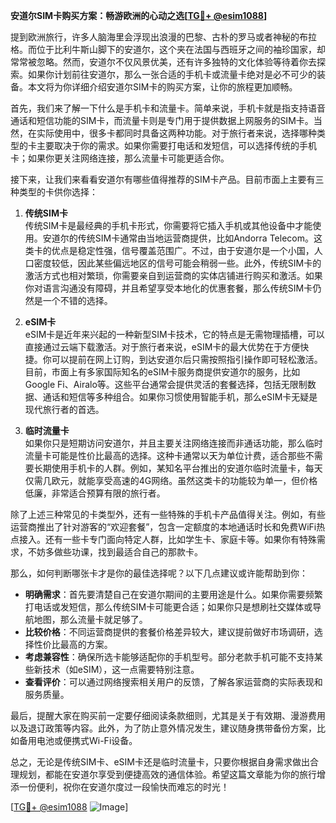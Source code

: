 **安道尔SIM卡购买方案：畅游欧洲的心动之选[[TG💪+ @esim1088](https://t.me/s/esim1088)]**

提到欧洲旅行，许多人脑海里会浮现出浪漫的巴黎、古朴的罗马或者神秘的布拉格。而位于比利牛斯山脚下的安道尔，这个夹在法国与西班牙之间的袖珍国家，却常常被忽略。然而，安道尔不仅风景优美，还有许多独特的文化体验等待着你去探索。如果你计划前往安道尔，那么一张合适的手机卡或流量卡绝对是必不可少的装备。本文将为你详细介绍安道尔SIM卡的购买方案，让你的旅程更加顺畅。

首先，我们来了解一下什么是手机卡和流量卡。简单来说，手机卡就是指支持语音通话和短信功能的SIM卡，而流量卡则是专门用于提供数据上网服务的SIM卡。当然，在实际使用中，很多卡都同时具备这两种功能。对于旅行者来说，选择哪种类型的卡主要取决于你的需求。如果你需要打电话和发短信，可以选择传统的手机卡；如果你更关注网络连接，那么流量卡可能更适合你。

接下来，让我们来看看安道尔有哪些值得推荐的SIM卡产品。目前市面上主要有三种类型的卡供你选择：

1. **传统SIM卡**  
   传统SIM卡是最经典的手机卡形式，你需要将它插入手机或其他设备中才能使用。安道尔的传统SIM卡通常由当地运营商提供，比如Andorra Telecom。这类卡的优点是稳定性强，信号覆盖范围广。不过，由于安道尔是一个小国，人口密度较低，因此某些偏远地区的信号可能会稍弱一些。此外，传统SIM卡的激活方式也相对繁琐，你需要亲自到运营商的实体店铺进行购买和激活。如果你对语言沟通没有障碍，并且希望享受本地化的优惠套餐，那么传统SIM卡仍然是一个不错的选择。

2. **eSIM卡**  
   eSIM卡是近年来兴起的一种新型SIM卡技术，它的特点是无需物理插槽，可以直接通过云端下载激活。对于旅行者来说，eSIM卡的最大优势在于方便快捷。你可以提前在网上订购，到达安道尔后只需按照指引操作即可轻松激活。目前，市面上有多家国际知名的eSIM卡服务商提供安道尔的服务，比如Google Fi、Airalo等。这些平台通常会提供灵活的套餐选择，包括无限制数据、通话和短信等多种组合。如果你习惯使用智能手机，那么eSIM卡无疑是现代旅行者的首选。

3. **临时流量卡**  
   如果你只是短期访问安道尔，并且主要关注网络连接而非通话功能，那么临时流量卡可能是性价比最高的选择。这种卡通常以天为单位计费，适合那些不需要长期使用手机卡的人群。例如，某知名平台推出的安道尔临时流量卡，每天仅需几欧元，就能享受高速的4G网络。虽然这类卡的功能较为单一，但价格低廉，非常适合预算有限的旅行者。

除了上述三种常见的卡类型外，还有一些特殊的手机卡产品值得关注。例如，有些运营商推出了针对游客的“欢迎套餐”，包含一定额度的本地通话时长和免费WiFi热点接入。还有一些卡专门面向特定人群，比如学生卡、家庭卡等。如果你有特殊需求，不妨多做些功课，找到最适合自己的那款卡。

那么，如何判断哪张卡才是你的最佳选择呢？以下几点建议或许能帮助到你：

- **明确需求**：首先要清楚自己在安道尔期间的主要用途是什么。如果你需要频繁打电话或发短信，那么传统SIM卡可能更合适；如果你只是想刷社交媒体或导航地图，那么流量卡就足够了。
- **比较价格**：不同运营商提供的套餐价格差异较大，建议提前做好市场调研，选择性价比最高的方案。
- **考虑兼容性**：确保所选卡能够适配你的手机型号。部分老款手机可能不支持某些新技术（如eSIM），这一点需要特别注意。
- **查看评价**：可以通过网络搜索相关用户的反馈，了解各家运营商的实际表现和服务质量。

最后，提醒大家在购买前一定要仔细阅读条款细则，尤其是关于有效期、漫游费用以及退订政策等内容。此外，为了防止意外情况发生，建议随身携带备份方案，比如备用电池或便携式Wi-Fi设备。

总之，无论是传统SIM卡、eSIM卡还是临时流量卡，只要你根据自身需求做出合理规划，都能在安道尔享受到便捷高效的通信体验。希望这篇文章能为你的旅行增添一份便利，祝你在安道尔度过一段愉快而难忘的时光！

[[TG💪+ @esim1088](https://t.me/s/esim1088) ![Image](https://i.postimg.cc/4NQfJmqS/Snipaste-2025-05-13-00-14-12.png)]